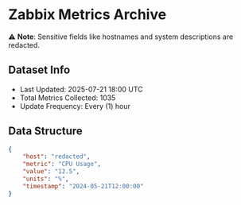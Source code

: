 # Zabbix Metrics Archive

⚠️ **Note**: Sensitive fields like hostnames and system descriptions are redacted.

## Dataset Info
- Last Updated: 2025-07-21 18:00 UTC
- Total Metrics Collected: 1035
- Update Frequency: Every (1) hour

## Data Structure
```json
{
    "host": "redacted",
    "metric": "CPU Usage",
    "value": "12.5",
    "units": "%",
    "timestamp": "2024-05-21T12:00:00"
}
```
